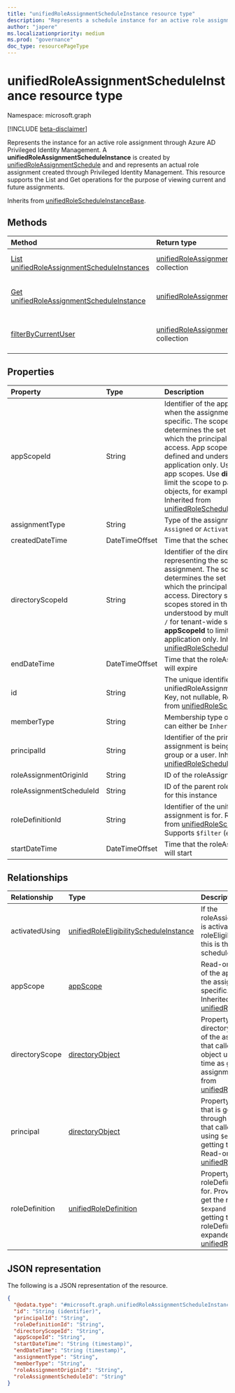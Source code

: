```yaml
---
title: "unifiedRoleAssignmentScheduleInstance resource type"
description: "Represents a schedule instance for an active role assignment operations through Azure AD Privileged Identity Management."
author: "japere"
ms.localizationpriority: medium
ms.prod: "governance"
doc_type: resourcePageType
---
```


# unifiedRoleAssignmentScheduleInstance resource type

Namespace: microsoft.graph 

[!INCLUDE [beta-disclaimer](../../includes/beta-disclaimer.md)]

Represents the instance for an active role assignment through Azure AD Privileged Identity Management. A **unifiedRoleAssignmentScheduleInstance** is created by [unifiedRoleAssignmentSchedule](unifiedroleassignmentschedule.md) and and represents an actual role assignment created through Privileged Identity Management. This resource supports the List and Get operations for the purpose of viewing current and future assignments.

Inherits from [unifiedRoleScheduleInstanceBase](../resources/unifiedrolescheduleinstancebase.md).

## Methods
|Method|Return type|Description|
|:---|:---|:---|
|[List unifiedRoleAssignmentScheduleInstances](../api/unifiedroleassignmentscheduleinstance-list.md)|[unifiedRoleAssignmentScheduleInstance](../resources/unifiedroleassignmentscheduleinstance.md) collection|Get a list of the [unifiedRoleAssignmentScheduleInstance](../resources/unifiedroleassignmentscheduleinstance.md) objects and their properties.|
|[Get unifiedRoleAssignmentScheduleInstance](../api/unifiedroleassignmentscheduleinstance-get.md)|[unifiedRoleAssignmentScheduleInstance](../resources/unifiedroleassignmentscheduleinstance.md)|Read the properties and relationships of an [unifiedRoleAssignmentScheduleInstance](../resources/unifiedroleassignmentscheduleinstance.md) object.|
|[filterByCurrentUser](../api/unifiedroleassignmentscheduleinstance-filterbycurrentuser.md)|[unifiedRoleAssignmentScheduleInstance](../resources/unifiedroleassignmentscheduleinstance.md) collection|Get a list of the [unifiedRoleAssignmentScheduleInstance](../resources/unifiedRoleAssignmentScheduleInstance.md) objects and their properties granted to a particular user.|

## Properties
|Property|Type|Description|
|:---|:---|:---|
|appScopeId|String|Identifier of the app-specific scope when the assignment scope is app-specific. The scope of an assignment determines the set of resources for which the principal has been granted access. App scopes are scopes that are defined and understood by this application only. Use `/` for tenant-wide app scopes. Use **directoryScopeId** to limit the scope to particular directory objects, for example, administrative units. Inherited from [unifiedRoleScheduleInstanceBase](../resources/unifiedrolescheduleinstancebase.md).|
|assignmentType|String|Type of the assignment. It can either be `Assigned` or `Activated`.|
|createdDateTime|DateTimeOffset|Time that the schedule was created.|
|directoryScopeId|String|Identifier of the directory object representing the scope of the assignment. The scope of an assignment determines the set of resources for which the principal has been granted access. Directory scopes are shared scopes stored in the directory that are understood by multiple applications. Use `/` for tenant-wide scope. Use **appScopeId** to limit the scope to an application only. Inherited from [unifiedRoleScheduleInstanceBase](../resources/unifiedrolescheduleinstancebase.md)|
|endDateTime|DateTimeOffset|Time that the roleAssignmentInstance will expire|
|id|String|The unique identifier for the unifiedRoleAssignmentScheduleInstance. Key, not nullable, Read-only. Inherited from [unifiedRoleScheduleInstanceBase](../resources/unifiedrolescheduleinstancebase.md)|
|memberType|String|Membership type of the assignment. It can either be `Inherited`, `Direct`, or `Group`.|
|principalId|String|Identifier of the principal to which the assignment is being granted to. Can be a group or a user. Inherited from [unifiedRoleScheduleInstanceBase](../resources/unifiedrolescheduleinstancebase.md)|
|roleAssignmentOriginId|String|ID of the roleAssignment in the directory|
|roleAssignmentScheduleId|String|ID of the parent roleAssignmentSchedule for this instance|
|roleDefinitionId|String|Identifier of the unifiedRoleDefinition the assignment is for. Read only. Inherited from [unifiedRoleScheduleInstanceBase](../resources/unifiedrolescheduleinstancebase.md).  <br> Supports `$filter` (`eq`).|
|startDateTime|DateTimeOffset|Time that the roleAssignmentInstance will start|

## Relationships
|Relationship|Type|Description|
|:---|:---|:---|
|activatedUsing|[unifiedRoleEligibilityScheduleInstance](../resources/unifiedroleeligibilityscheduleinstance.md)|If the roleAssignmentScheduleInstance is activated by a roleEligibilityScheduleRequest, this is the link to the related schedule instance.|
|appScope|[appScope](../resources/appscope.md)|Read-only property with details of the app specific scope when the assignment scope is app specific. Containment entity. Inherited from [unifiedRoleScheduleInstanceBase](../resources/unifiedrolescheduleinstancebase.md)|
|directoryScope|[directoryObject](../resources/directoryobject.md)|Property referencing the directory object that is the scope of the assignment. Provided so that callers can get the directory object using `$expand` at the same time as getting the role assignment. Read-only. Inherited from [unifiedRoleScheduleInstanceBase](../resources/unifiedrolescheduleinstancebase.md)|
|principal|[directoryObject](../resources/directoryobject.md)|Property referencing the principal that is getting a role assignment through the request. Provided so that callers can get the principal using `$expand` at the same time as getting the role assignment. Read-only. Inherited from [unifiedRoleScheduleInstanceBase](../resources/unifiedrolescheduleinstancebase.md)|
|roleDefinition|[unifiedRoleDefinition](../resources/unifiedroledefinition.md)|Property indicating the roleDefinition the assignment is for. Provided so that callers can get the role definition using `$expand` at the same time as getting the role assignment. roleDefinition.Id will be auto expanded. Inherited from [unifiedRoleScheduleInstanceBase](../resources/unifiedrolescheduleinstancebase.md)|

## JSON representation
The following is a JSON representation of the resource.
<!-- {
  "blockType": "resource",
  "keyProperty": "id",
  "@odata.type": "microsoft.graph.unifiedRoleAssignmentScheduleInstance",
  "baseType": "microsoft.graph.unifiedRoleScheduleInstanceBase",
  "openType": false
}
-->
``` json
{
  "@odata.type": "#microsoft.graph.unifiedRoleAssignmentScheduleInstance",
  "id": "String (identifier)",
  "principalId": "String",
  "roleDefinitionId": "String",
  "directoryScopeId": "String",
  "appScopeId": "String",
  "startDateTime": "String (timestamp)",
  "endDateTime": "String (timestamp)",
  "assignmentType": "String",
  "memberType": "String",
  "roleAssignmentOriginId": "String",
  "roleAssignmentScheduleId": "String"
}
```

